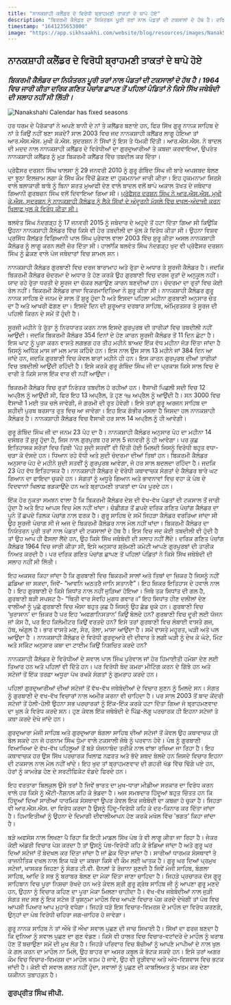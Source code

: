 ```yaml
---
title: "ਨਾਨਕਸ਼ਾਹੀ ਕਲੈਂਡਰ ਦੇ ਵਿਰੋਧੀ ਬ੍ਰਾਹਮਣੀ ਤਾਕਤਾਂ ਦੇ ਥਾਪੇ ਹੋਏ"
description: "ਬਿਕਰਮੀ ਕੈਲੰਡਰ ਦਾ ਨਿਯੰਤਰਨ ਪੂਰੀ ਤਰਾਂ ਨਾਲ ਪੰਡਤਾਂ ਦੀ ਟਕਸਾਲਾਂ ਦੇ ਹੱਥ ਹੈ। ਦਰਿਕ ਗਣਿਤ ਪੰਚਾਂਗ ਛਾਪਣ ਤੋਂ ਪਹਿਲਾਂ ਪੰਡਿਤਾਂ ਨੇ ਕਿਸੇ ਸਿੱਖ ਜਥੇਬੰਦੀ ਦੀ ਸਲਾਹ ਨਹੀਂ ਸੀ ਲਿੱਤੀ।"
timestamp: "1641235653000"
image: "https://app.sikhsaakhi.com/website/blog/resources/images/NanakShahiCalendar.png"
---
```


## ਨਾਨਕਸ਼ਾਹੀ ਕਲੈਂਡਰ ਦੇ ਵਿਰੋਧੀ ਬ੍ਰਾਹਮਣੀ ਤਾਕਤਾਂ ਦੇ ਥਾਪੇ ਹੋਏ

### _ਬਿਕਰਮੀ ਕੈਲੰਡਰ ਦਾ ਨਿਯੰਤਰਨ ਪੂਰੀ ਤਰਾਂ ਨਾਲ ਪੰਡਤਾਂ ਦੀ ਟਕਸਾਲਾਂ ਦੇ ਹੱਥ ਹੈ। 1964 ਵਿਚ ਜਾਰੀ ਕੀਤਾ ਦਰਿਕ ਗਣਿਤ ਪੰਚਾਂਗ ਛਾਪਣ ਤੋਂ ਪਹਿਲਾਂ ਪੰਡਿਤਾਂ ਨੇ ਕਿਸੇ ਸਿੱਖ ਜਥੇਬੰਦੀ ਦੀ ਸਲਾਹ ਨਹੀਂ ਸੀ ਲਿੱਤੀ।_

![Nanakshahi Calendar has fixed seasons](https://app.sikhsaakhi.com/website/blog/resources/images/NanakShahiCalendar.png)

ਹਰ ਧਰਮ ਦੇ ਪੈਰੋਕਾਰਾਂ ਨੇ ਅਪਣੇ ਬਾਨੀ ਦੇ ਨਾਂ ਤੇ ਕਲੈਂਡਰ ਬਣਾਏ ਹਨ, ਫਿਰ ਸਿੱਖ ਗੁਰੂ ਨਾਨਕ ਸਾਹਿਬ ਦੇ ਨਾਂ ਤੇ ਕਿਉਂ ਨਹੀਂ ਬਣਾ ਸਕਦੇ? ਸਾਲ 2003 ਵਿਚ ਜਦ ਨਾਨਕਸ਼ਾਹੀ ਕਲੈਂਡਰ ਲਾਗੂ ਹੋਇਆ ਤਾਂ ਆਰ.ਐਸ.ਐਸ. ਮੁਖੀ ਕੇ.ਐਸ. ਸੁਦਰਸ਼ਨ ਨੇ ਸਿੱਖਾਂ ਨੂੰ ਇਸ ਤੇ ਧੱਮਕੀ ਦਿੱਤੀ। ਆਰ.ਐਸ.ਐਸ. ਨੇ ਬਾਦਲ ਦੀ ਮਦਦ ਨਾਲ ਨਾਨਕਸ਼ਾਹੀ ਕਲੈਂਡਰ ਦੇ ਵਿਰੋਧੀਆਂ ਦਾ ਗੁਰਦੁਆਰੀਆਂ ਤੇ ਕਬਜ਼ਾ ਕਰਵਾਇਆ, ਉਪਰੰਤ ਨਾਨਕਸ਼ਾਹੀ ਕਲੈਂਡਰ ਨੂੰ ਮੁੜ ਬਿਕਰਮੀ ਕਲੈਂਡਰ ਵਿੱਚ ਤਬਦੀਲ ਕਰ ਦਿੱਤਾ। 

ਪ੍ਰੋਫੈਸਰ ਦਰਸ਼ਨ ਸਿੰਘ ਖਾਲਸਾ ਨੂੰ 29 ਜਨਵਰੀ 2010 ਨੂੰ ਗੁਰੂ ਗੋਬਿੰਦ ਸਿੰਘ ਜੀ ਬਾਰੇ ਅਪਸ਼ਬਦ ਬੋਲਣ ਦਾ ਝੂਠਾ ਇਲਜ਼ਾਮ ਲਗਾ ਕੇ ਸਿੱਖ ਕੌਮ ਵਿੱਚੋਂ ਛੇਕਣ ਦਾ ਹੁਕਮਨਾਮਾ ਜਾਰੀ ਕੀਤਾ। ਇਹ ਹੁਕਮਨਾਮਾ ਸਿਰਸੇ ਵਾਲੇ ਬਲਾਕਾਰੀ ਬਾਬੇ ਨੂੰ ਬਿਨਾ ਸ਼ਰਤ ਮੁਆਫੀ ਦੇਣ ਵਾਲੇ ਬਾਦਲ ਵਲੋਂ ਥਾਪੇ ਅਕਾਲ ਤੱਖਤ ਦੇ ਜਥੇਦਾਰ ਗਿਆਨੀ ਗੁਰਬਚਨ ਸਿੰਘ ਵਲੋਂ ਦਿਵਾਇਆ ਗਿਆ ਸੀ। [ਪ੍ਰੋਫੈਸਰ ਦਰਸ਼ਨ ਸਿੰਘ ਨੇ ਆਰ.ਐਸ.ਐਸ. ਮੁਖੀ ਕੇ.ਐਸ. ਸੁਦਰਸ਼ਨ ਨੂੰ ਨਾਨਕਸ਼ਾਹੀ ਕੈਲੰਡਰ ਨੂੰ ਲੈਕੇ ਸਿੱਖਾਂ ਦੇ ਅੰਦੂਰਨੀ ਮੱਸਲੇ ਵਿੱਚ ਦਖਲ-ਅੰਦਾਜੀ ਕਰਨ ਖਿਲਾਫ ਖੁਲ ਕੇ ਵਿਰੋਧ ਕੀਤਾ ਸੀ।](https://www.youtube.com/watch?v=ztn0lTEZ1q0&lc=UgwNkXFvU67_R7qtJzt4AaABAg) 

ਬਲਵੰਤ ਸਿੰਘ ਨੰਦਗੜ੍ਹ ਨੂੰ 17 ਜਨਵਰੀ 2015 ਨੂੰ ਜਥੇਦਾਰ ਦੇ ਅਹੁਦੇ ਤੋਂ ਹਟਾ ਦਿੱਤਾ ਗਿਆ ਸੀ ਕਿਉਂਕਿ ਉਹਨਾ ਨਾਨਕਸ਼ਾਹੀ ਕੈਲੰਡਰ ਵਿੱਚ ਕਿਸੇ ਵੀ ਹੋਰ ਤਬਦੀਲੀ ਦਾ ਖੁੱਲ ਕੇ ਵਿਰੋਧ ਕੀਤਾ ਸੀ। ਉਹਨਾ ਵਿਸ਼ਵ ਪ੍ਰਸਿੱਧ ਕੈਲਂਡਰ ਵਿਗਿਆਨੀ ਪਾਲ ਸਿੰਘ ਪੁਰੇਵਾਲ ਵਾਲਾ 2003 ਵਿੱਚ ਸ਼ੁਰੂ ਕੀਤਾ ਅਸਲ ਨਾਨਕਸ਼ਾਹੀ ਕੈਲੰਡਰ ਨੂੰ ਲਾਗੂ ਕਰਨ ਲਈ ਜ਼ੋਰ ਦਿੱਤਾ ਸੀ। ਹਾਲਾਂਕਿ ਬਲਵੰਤ ਸਿੰਘ ਨੰਦਗੜ੍ਹ ਖੁਦ ਵੀ ਪ੍ਰੋਫੈਸਰ ਦਰਸ਼ਨ ਸਿੰਘ ਨੂੰ ਛੇਕਣ ਵਾਲੇ ਪੰਜ ਜਥੇਦਾਰਾਂ ਵਿਚ ਸ਼ਾਮਲ ਸਨ।

ਨਾਨਕਸ਼ਾਹੀ ਕੈਲੰਡਰ ਗੁਰਬਾਣੀ ਵਿਚ ਦਰਜ ਬਾਰਾਮਾਹ ਅਤੇ ਰੁੱਤਾ ਦੇ ਅਧਾਰ ਤੇ ਸੂਰਜੀ ਕੈਲੰਡਰ ਹੈ। ਜਦਕਿ ਬਿਕਰਮੀ ਕੈਲੰਡਰ ਚੰਦਰਮਾ ਦੇ ਅਧਾਰ ਤੇ ਹੋਣ ਕਰਕੇ ਉਹ ਗੁਰਬਾਣੀ ਵਿਚ ਦਰਜ ਰੁਤਾਂ ਦੇ ਅਨੁਕੂਲ ਨਹੀਂ। ਯਾਦ ਰਹੇ ਰੁੱਤਾ ਧਰਤੀ ਦੇ ਸੂਰਜ ਦਾ ਚੱਕਰ ਲਗਾਉਣ ਕਾਰਨ ਬਣਦੀਆਂ ਹਨ। ਚੰਦਰਮਾ ਦਾ ਰੁਤਾਂ ਵਿਚ ਕੋਈ ਰੋਲ ਨਹੀਂ। ਬਿਕਰਮੀ ਕੈਲੰਡਰ ਰਾਜਾ ਵਿਕਰਮਾਦਿਤਿਆ ਨੇ ਸ਼ੁਰੂ ਕੀਤਾ ਸੀ। ਨਾਨਕਸ਼ਾਹੀ ਕੈਲੰਡਰ ਗੁਰੂ ਨਾਨਕ ਸਾਹਿਬ ਦੇ ਜਨਮ ਦੇ ਸਾਲ ਤੋਂ ਸ਼ੁਰੂ ਹੁੰਦਾ ਹੈ ਅਤੇ ਇਸਦਾ ਪਹਿਲਾ ਮਹੀਨਾ ਗੁਰਬਾਣੀ ਅਨੁਸਾਰ ਚੇਤ ਦਾ ਹੈ ਅਤੇ ਆਖਰੀ ਫੱਗਣ ਦਾ। ਇਸਦੇ ਦਿਨ ਦੀ ਸ਼ੁਰੂਆਤ ਦਰਬਾਰ ਸਾਹਿਬ, ਅੰਮ੍ਰਿਤਸਰ ਤੇ ਸੂਰਜ ਦੀ ਪਹਿਲੀ ਕਿਰਨ ਦੇ ਸਮੇਂ ਤੋਂ ਹੁੰਦੀ ਹੈ। 

ਸੂਰਜੀ ਮਹੀਨੇ ਤੇ ਰੁੱਤਾ ਨੂੰ ਨਿਰਧਾਰਤ ਕਰਨ ਨਾਲ ਇਸਦੇ ਗੁਰਪੁਰਬ ਦੀ ਤਾਰੀਕਾਂ ਵਿਚ ਤਬਦੀਲੀ ਨਹੀਂ ਆਉਂਦੀ। ਜਦਕਿ ਬਿਕਰਮੀ ਕੈਲੰਡਰ 354 ਦਿਨਾਂ ਦੇ ਹੋਣ ਕਾਰਨ ਸੂਰਜੀ ਕੈਲੰਡਰ ਤੋਂ 11 ਦਿਨ ਛੋਟਾ ਹੈ। ਇਸ ਘਾਟ ਨੂੰ ਪੂਰਾ ਕਰਨ ਵਾਸਤੇ ਲਗਭਗ ਹਰ ਤੀਹ ਮਹੀਨੇ ਬਾਅਦ ਇੱਕ ਵੱਧ ਮਹੀਨਾ ਜੋੜ ਦਿੱਤਾ ਜਾਂਦਾ ਹੈ ਜਿਸਨੂੰ ਅਧਿੱਕ ਮਾਸ ਜਾਂ ਮਲ ਮਾਸ ਕਹਿੰਦੇ ਹਨ। ਇਸ ਨਾਲ ਉਸ ਸਾਲ 13 ਮਹੀਨੇ ਜਾਂ 384 ਦਿਨ ਆ ਜਾਂਦੇ ਹਨ, ਜਦਕਿ ਗੁਰਬਾਣੀ ਵਿਚ ਕੇਵਲ ਬਾਰਾਂ ਮਹੀਨੇ ਹੀ ਹਨ। ਇਸ ਕਾਰਨ ਗੁਰਪੁਰਬ ਦੀਆਂ ਤਾਰੀਕਾਂ ਵਿਚ ਤਬਦੀਲੀ ਆਉਂਦੀ ਰਹਿੰਦੀ ਹੈ। ਇਸੇ ਕਰਕੇ ਗੁਰੂ ਗੋਬਿੰਦ ਸਿੰਘ ਜੀ ਦਾ ਪ੍ਰਕਾਸ਼ ਕਿਸੇ ਸਾਲ ਵਿਚ ਦੋ ਵਾਰੀ ਤੇ ਕਿਸੇ ਸਾਲ ਇੱਕ ਵਾਰ ਵੀ ਨਹੀਂ ਆਉਂਦਾ। 

ਬਿਕਰਮੀ ਕੈਲੰਡਰ ਵਿਚ ਰੁਤਾਂ ਨਿਰੰਤਰ ਤਬਦੀਲ ਹੋ ਰਹੀਆਂ ਹਨ। ਵੈਸਾਖੀ ਪਿਛਲੀ ਸਦੀ ਵਿਚ 12 ਅਪ੍ਰੈਲ ਨੂੰ ਆਉਂਦੀ ਸੀ, ਫਿਰ ਇਹ 13 ਅਪ੍ਰੈਲ, ਤੇ ਹੁਣ ੧੪ ਅਪ੍ਰੈਲ ਨੂੰ ਆਉਂਦੀ ਹੈ। ਸਨ 3000 ਵਿਚ ਵੈਸਾਖੀ 1 ਮਈ ਤਕ ਚਲੇ ਜਾਵੇਗੀ, ਜੋ ਗਰਮੀ ਦੀ ਰੁਤ ਹੋਵੇਗੀ। ਇਸੇ ਤਰਾਂ ਗੁਰੂ ਅਰਜਨ ਸਾਹਿਬ ਦਾ ਸ਼ਹੀਦੀ ਪੁਰਬ ਬਰਸਾਤ ਰੁਤ ਵਿਚ ਆ ਜਾਵੇਗਾ। ਇਹ ਇਕ ਗੰਭੀਰ ਮਸਲਾ ਹੈ ਜਿਸਦਾ ਹਲ ਨਾਨਕਸ਼ਾਹੀ ਕੈਲੰਡਰ ਹੈ। ਨਾਨਕਸ਼ਾਹੀ ਕੈਲੰਡਰ ਵਿਚ ਵੈਸਾਖੀ ਹਰ ਸਾਲ 14 ਅਪ੍ਰੈਲ ਨੂੰ ਹੀ ਆਵੇਗੀ। 

ਗੁਰੂ ਗੋਬਿੰਦ ਸਿੰਘ ਜੀ ਦਾ ਜਨਮ 23 ਪੋਹ ਦਾ ਹੈ। ਨਾਨਕਸ਼ਾਹੀ ਕੈਲੰਡਰ ਅਨੁਸਾਰ ਪੋਹ ਦਾ ਮਹੀਨਾ 14 ਦਸੰਬਰ ਤੋਂ ਸ਼ੁਰੂ ਹੁੰਦਾ ਹੈ, ਜਿਸ ਨਾਲ ਗੁਰਪੁਰਬ ਹਰ ਸਾਲ 5 ਜਨਵਰੀ ਨੂੰ ਹੀ ਆਵੇਗਾ। ਪਰ ਕੁਛ ਇਤਿਹਾਸਕ ਸਰੋਤਾਂ ਵਿਚ ਤਿਥੀ ‘ਪੋਹ ਸੁਦੀ ਸਤਵੀਂ’ ਵੀ ਦਿੱਤੀ ਹੋਈ ਮਿਲਦੀ ਜਿਸਨੂੰ ਵਿਰੋਧੀ ਬਹੁਤ ਵਧਾ-ਚੜਾ ਕੇ ਦੱਸਦੇ ਹਨ। ਧਿਆਨ ਰਹੇ ਵੱਧੀ ਅਤੇ ਸੁਦੀ ਚੰਦਰਮਾ ਦੀਆਂ ਤਿਥਾਂ ਹਨ। ਬਿਕਰਮੀ ਕੈਲੰਡਰ ਅਨੁਸਾਰ ਪੋਹ ਦੇ ਮਹੀਨੇ ਸੁਦੀ ਸਤਵੀਂ ਨੂੰ ਗੁਰਪੁਰਬ ਆਵੇਗਾ, ਜੋ ਹਰ ਸਾਲ ਬਦਲਦਾ ਰਹਿੰਦਾ ਹੈ। ਜਦਕਿ 23 ਪੋਹ ਵੱਧ ਇਤਿਹਾਸਕ ਹੈ। ਨਾਨਕਸ਼ਾਹੀ ਕੈਲੰਡਰ ਦੇ ਵੋਰੋਧੀ ਕਥਾਵਾਚਕ ਸੰਗਤਾਂ ਦੇ ਕੈਲੰਡਰ ਬਾਰੇ ਘਟ ਗਿਆਨ ਦਾ ਫਾਇਦਾ ਚੁਕਦੇ ਹਨ। ਸੰਗਤਾਂ ਨੂੰ ਅਧੂਰੇ ਗਿਆਨ ਅਤੇ ਭਾਵਨਾਵਾਂ ਵਿਚ ਵਹਾ ਕੇ ਪੰਥ ਦੇ ਵਿਦਵਾਨਾਂ ਖਿਲਾਫ਼ ਭੜਕਾਉਂਦੇ ਹਨ ਅਤੇ ਬ੍ਰਾਹਮਣੀ ਤਾਕਤਾਂ ਦਾ ਪੱਖ ਪੂਰਦੇ ਹਨ।

ਇੱਕ ਹੋਰ ਨੁਕਤਾ ਸਮਝਨ ਵਾਲਾ ਹੈ ਕਿ ਬਿਕਰਮੀ ਕੈਲੰਡਰ ਦੇਸ਼ ਦੀ ਵੱਖ-ਵੱਖ ਪੰਡਤਾਂ ਦੀ ਟਕਸਾਲ ਤੋਂ ਜਾਰੀ ਹੁੰਦਾ ਹੈ ਅਤੇ ਇਹ ਆਪਸ ਵਿਚ ਮੇਲ ਨਹੀਂ ਖਾਂਦਾ। ਚੰਡੀਗੜ ਤੋਂ ਛਪਦੇ ਦਰਿਕ ਗਣਿਤ ਪੰਚਾਂਗ ਕੈਲੰਡਰ ਦਾ ਪੂਨੇ ਤੋਂ ਛਪਦੇ ਤਿਲਕ ਪੰਚਾਂਗ ਨਾਲ ਫਰਕ ਹੈ। ਗੁਰੂ ਸਾਹਿਬ ਦੇ ਸਮੇਂ ਜਿਹੜਾ ਕੈਲੰਡਰ ਵਰਤਿਆ ਜਾਂਦਾ ਸੀ ਉਹ ਸੂਰਜੀ ਪੰਚਾਗ ਸੀ ਜੋ ਅਜ ਦੇ ਬਿਕਰਮੀ ਕੈਲੰਡਰ ਨਾਲ ਮੇਲ ਨਹੀਂ ਖਾਂਦਾ। ਬਿਕਰਮੀ ਕੈਲੰਡਰ ਦਾ ਨਿਯੰਤਰਨ ਪੂਰੀ ਤਰਾਂ ਨਾਲ ਪੰਡਤਾਂ ਦੀ ਟਕਸਾਲਾਂ ਦੇ ਹੱਥ ਹੈ। ਇਸ ਵਿਚ ਜਦ ਕੋਈ ਤਬਦੀਲੀ ਵੀ ਹੁੰਦੀ ਹੈ ਤਾਂ ਉਹ ਆਪ ਹੀ ਫੈਸਲਾ ਲੈਂਦੇ ਹਨ, ਉਹ ਕਿਸੇ ਸਿੱਖ ਜਥੇਬੰਦੀ ਦੀ ਸਲਾਹ ਨਹੀਂ ਲੈਂਦੇ। ਦਰਿਕ ਗਣਿਤ ਪੰਚਾਂਗ ਕੈਲੰਡਰ 1964 ਵਿਚ ਜਾਰੀ ਕੀਤਾ ਸੀ, ਇਸੇ ਅਨੁਸਾਰ ਸ਼੍ਰੋਮਣੀ ਕਮੇਟੀ ਆਪਣੇ ਗੁਰਪੁਰਬਾਂ ਦੀ ਤਾਰੀਕ ਨਿਅਤ ਕਰਦੀ ਹੈ। ਪਰ ਦਰਿਕ ਗਣਿਤ ਪੰਚਾਂਗ ਛਾਪਣ ਤੋਂ ਪਹਿਲਾਂ ਪੰਡਿਤਾਂ ਨੇ ਕਿਸੇ ਸਿੱਖ ਜਥੇਬੰਦੀ ਦੀ ਸਲਾਹ ਨਹੀਂ ਸੀ ਲਿੱਤੀ।

ਇਹ ਅਕਸਰ ਕਿਹਾ ਜਾਂਦਾ ਹੈ ਕਿ ਗੁਰਬਾਣੀ ਵਿਚ ਬਿਕਰਮੀ ਸਾਲਾਂ ਅਤੇ ਤਿਥਾਂ ਦਾ ਜ਼ਿਕਰ ਹੈ ਜਿਸਨੂੰ ਨਹੀਂ ਛਡਿਆ ਜਾ ਸਕਦਾ, ਜਿਵੇਂ- “ਆਵਨਿ ਅਠਤਰੈ ਜਾਨਿ ਸਤਾਨਵੈ”। ਇਹ ਜ਼ਿਕਰ ਇਤਿਹਾਸ ਦੇ ਹਵਾਲੇ ਨਾਲ ਹੈ। ਇਹ ਗੁਰਬਾਣੀ ਦੇ ਕਿਸੇ ਸਿਧਾਂਤ ਨਾਲ ਨਹੀਂ ਜੁੜਿਆ ਹੋਇਆ। ਜਿਥੇ ਤਕ ਸਿਧਾਂਤ ਦੀ ਗਲ ਹੈ, ਗੁਰਬਾਣੀ ਬੜੀ ਸਪਸ਼ਟ ਹੈ- “ਥਿਤੀ ਵਾਰ ਸੇਵਹਿ ਮੁਗਧ ਗਵਾਰ॥“ ਇਹ ਸਿਧਾਂਤ ਹੀਣ ਦਲੀਲਾਂ ਦੇਣ ਵਾਲੀਆਂ ਨੂੰ ਪੁਛੋ ਗੁਰਬਾਣੀ ਵਿਚ ਐਸਾ ਬਹੁਤ ਕੁਛ ਹੈ ਜਿਸਨੂੰ ਉਹ ਛੱਡ ਚੁਕੇ ਹਨ। ਗੁਰਬਾਣੀ ਵਿਚ ‘ਖੁਰਾਸਾਨ’ ਦਾ ਜ਼ਿਕਰ ਹੈ ਪਰ ਇਹ ‘ਅਫਗਾਨਿਸਤਾਨ’ ਕਿਉਂ ਬੋਲਦੇ ਹਨ? ਗੁਰਬਾਣੀ ਵਿਚ ਦੂਰੀ ਲਈ ਯੋਜਨ ਜਾਂ ਕੋਸ ਹੈ, ਪਰ ਇਹ ਕਿਲੋਮੀਟਰ ਕਿਉਂ ਵਰਤਦੇ ਹਨ? ਇਸੇ ਤਰਾਂ ਗੁਰਬਾਣੀ ਵਿਚ ਲੰਬਾਈ ਵਾਸਤੇ ਗਜ, ਹੱਥ, ਅੰਗੁਲ ਹੈ। ਭਾਰ ਵਾਸਤੇ ਮਣ, ਸੇਰ, ਤੋਲਾ, ਮਾਸਾ ਆਉਂਦਾ ਹੈ। ਸਮੇਂ ਵਾਸਤੇ ਮਹੂਰਤ, ਘੜੀ ਅਤੇ ਪਲ ਆਉਂਦਾ ਹੈ । ਨਾਨਕਸ਼ਾਹੀ ਕੈਲੰਡਰ ਦੇ ਵਿਰੋਧੀ ਗੁਰਦੁਆਰੇ ਦੀ ਦੀਵਾਰ ਤੇ ਲਗੀ ਘੜੀ ਨੂੰ ਦੇਖ ਕੇ ਘੰਟੇ, ਮਿੰਟ ਅਤੇ ਸਕਿੰਟ ਅਨੁਸਾਰ ਕਥਾ ਦਾ ਟਾਈਮ ਕਿਉਂ ਨਿਸ਼ਚਿਤ ਕਰਦੇ ਹਨ?   

ਨਾਨਕਸ਼ਾਹੀ ਕੈਲੰਡਰ ਦੇ ਵਿਰੋਧੀਆਂ ਦੇ ਸਵਾਲ ਪਾਲ ਸਿੰਘ ਪੁਰੇਵਾਲ ਜਾਂ ਹੋਰ ਹਿਮਾਈਤੀ ਹਮੇਸ਼ਾ ਦੇਣ ਲਈ ਤਿਆਰ ਹਨ ਅਤੇ ਪਹਿਲਾਂ ਵੀ ਦਿੱਤੇ ਹਨ। ਪਰ ਵਿਰੋਧੀ ਬੰਦ ਕਮਰਾ ਮੀਟਿੰਗ ਕਰਨ ਦੇ ਗਿੱਝੇ ਹਨ ਅਤੇ ਸਟੇਜਾਂ ਤੋਂ ਇੱਕ ਤਰਫ਼ਾ ਅਧੂਰਾ ਪੱਖ ਰਖਕੇ ਸੰਗਤਾਂ ਨੂੰ ਗੁਮਰਾਹ ਕਰਦੇ ਹਨ।

ਪਹਿਲਾਂ ਗੁਰਦੁਆਰੀਆਂ ਦੀਆਂ ਸਟੇਜਾਂ ਤੋਂ ਵੱਖ-ਵੱਖ ਜਥੇਬੰਦੀਆਂ ਦੇ ਵਿਚਾਰ ਸੁਣਨ ਨੂੰ ਮਿਲਦੇ ਸਨ। ਸੰਗਤ ਨੂੰ ਗੁਰਬਾਣੀ ਦੇ ਵਖ-ਵੱਖ ਵਿਚਾਰਾਂ ਨਾਲ ਅਮੀਰ ਕਰਨਾ ਵੀ ਚਾਹਿਦਾ ਹੈ। ਪਰ ਸਾਲ 2003 ਤੋਂ ਬਾਦ ਕੇਂਦਰੀ ਸਟੇਜਾਂ ਤੋਂ ਹੋਲੀ-ਹੋਲੀ ਉਹਨਾ ਸਭ ਪਰਚਾਰਕਾਂ ਨੂੰ ਇੱਕ-ਇੱਕ ਕਰਕੇ ਹਟਾ ਦਿੱਤਾ ਗਿਆ ਜੋ ਬ੍ਰਾਹਮਣਵਾਦ ਦਾ ਖੁਲ ਕੇ ਵਿਰੋਧ ਕਰਦੇ ਸਨ। ਹੁਣ ਕੇਵਲ ਇੱਕ ਜਥੇਬੰਦੀ ਦੇ ਪਿੱਛ-ਲੱਗੂ ਪਰਚਾਰਕ ਹੀ ਇਹਨਾ ਸਟੇਜਾਂ ਤੇ ਕਥਾ ਕਰਦੇ ਦੇਖੇ ਜਾਂਦੇ ਹਨ।

ਗੁਰਦੁਆਰਾ ਮੰਜੀ ਸਾਹਿਬ ਅਤੇ ਗੁਰਦੁਆਰਾ ਬੰਗਲਾ ਸਾਹਿਬ ਦੀਆਂ ਸਟੇਜਾਂ ਤੋਂ ਕੇਵਲ ਉਹ ਕਥਾਵਾਚਕ ਹੀ ਬੋਲ ਸਕਦੇ ਹਨ ਜੋ ਹਰਨਾਮ ਸਿੰਘ ਧੁੰਮਾ ਵਾਲੇ ਟਕਸਾਲੀ ਜੱਥੇ ਨੂੰ ਪਰਵਾਨ ਹੋਵੇ। ਪੰਥ ਨੂੰ ਗੁਰਬਾਣੀ ਵਿਆਖਿਆ ਦੇ ਵੱਖ-ਵੱਖ ਪਹਿਲੂਆਂ ਤੋਂ ਬੜੇ ਯੋਜਨਾਬੰਦ ਤਰੀਕੇ ਨਾਲ ਵਾਂਝਾ ਰਖਿਆ ਜਾ ਰਿਹਾ ਹੈ। ਇਹ ਕਥਾਵਾਚਕ ਹਰ ਉਸ ਸਿੱਖ ਪਰਚਾਰਕ ਖਿਲਾਫ਼ ਨਫ਼ਰਤ ਅਤੇ ਭੱਦੇ ਸ਼ਬਦ ਬੋਲਦੇ ਹਨ ਜਿਸਦੇ ਵਿਚਾਰ ਇਹਨਾ ਦੀ ਟਕਸਾਲ ਨਾਲ ਮੇਲ ਨਹੀਂ ਖਾਂਦੇ। ਇਹ ਖੁਦ ਤਾਂ ਬ੍ਰਾਹਮਣਵਾਦ ਦੀ ਗਹਰੀ ਖੱਡ ਵਿੱਚ ਢਿੱਗੇ ਪਏ ਹਨ, ਹੋਰਾਂ ਨੂੰ ਕਾਮਰੇਡ ਹੋਣ ਦੇ ਸਰਟੀਫਿਕੇਟ ਵੰਡਦੇ ਫਿਰਦੇ ਹਨ। 

ਇਹ ਵਰਤਾਰਾ ਬਿਲਕੁਲ ਉਸੇ ਤਰਾਂ ਹੈ ਜਿਵੇਂ ਭਾਰਤ ਦਾ ਮੁਖ-ਧਾਰਾ ਮੀਡੀਆ ਸਰਕਾਰ ਦਾ ਵਿਰੋਧ ਕਰਨ ਵਾਲੇ ਹਰ ਕਿਸੇ ਨੂੰ ਐਂਟੀ-ਨੈਸ਼ਨਲ ਕਹਿ ਕੇ ਭੰਡਦਾ ਹੈ। ਅਜ ਸਮਝਦਾਰ ਹਿੰਦੂਆਂ ਬਹੁਤ ਚਿੰਤਤ ਹਨ ਕਿ ਹਿੰਦੂਆਂ ਦਿਆਂ ਸਾਰੀਆਂ ਧਾਰਮਿਕ ਸੰਸਥਾਵਾਂ ਉਪਰ ਕੇਵਲ ਇਕ ਜਥੇਬੰਦੀ ਦਾ ਕਬਜ਼ਾ ਹੋ ਚੁਕਾ ਹੈ। ਜਿਹੜਾ ਵੀ ਆਰ.ਐਸ.ਐਸ. ਦਾ ਵਿਰੋਧ ਕਰਦਾ ਹੈ ਉਸਨੂੰ ਹਿੰਦੂ-ਵਿਰੋਧੀ ਕਹਿ ਕੇ ਦਰ-ਕਿਨਾਰ ਕਰ ਦਿੱਤਾ ਜਾਂਦਾ ਹੈ। ਹਿਮਾਇਤੀਆਂ ਨੂੰ ਉਹਨਾ ਦੇ ਦਿਮਾਗੀ ਦੀਵਾਲੀਆਪਨ ਹੋਣ ਕਰਕੇ ਮਖੋਲ ਵਿੱਚ 'ਭਗਤ' ਕਿਹਾ ਜਾਂਦਾ ਹੈ।

ਬੜੇ ਅਫਸੋਸ ਨਾਲ ਲਿਖਣਾ ਪੈ ਰਿਹਾ ਕਿ ਇਹੀ ਮਾਡਲ ਸਿੱਖ ਪੰਥ ਤੇ ਵੀ ਲਾਗੂ ਕੀਤਾ ਜਾ ਰਿਹਾ ਹੈ। ਜੇਕਰ ਕੋਈ ਅੱਡਰੀ ਵਿਚਾਰ ਪੇਸ਼ ਕਰਦਾ ਹੈ ਤਾਂ ਉਸਨੂੰ ਪੰਥ-ਵਿਰੋਧੀ ਕਹਿ ਕੇ ਭੰਡਿਆ ਜਾਂਦਾ ਹੈ ਅਤੇ ਗੁਰੂ ਘਰ ਦਿਆਂ ਸਟੇਜਾਂ ਤੋਂ ਬੇਦਖਲ ਕਰ ਦਿੱਤਾ ਜਾਂਦਾ ਹੈ ਜਾਂ ਛੇਕ ਦਿੱਤਾ ਜਾਂਦਾ ਹੈ। ਸਾਰੀਆਂ ਧਾਰਮਕ ਸੰਸਥਾਵਾਂ ਤੇ ਰਾਜਨੀਤਿਕ ਦਖਲ ਨਾਲ ਇਕ ਧੜੇ ਦਾ ਕਬਜ਼ਾ ਕਿਸੇ ਵੀ ਕੌਮ ਲਈ ਘਾਤਕ ਹੈ।
ਗੁਰੂ ਘਰ ਦਿਆਂ ਪ੍ਰਮੁਖ ਸਟੇਜਾਂ, ਖਾਸਕਰ ਜਿਹਣਾ ਨੂੰ ਸੰਗਤ ਟੀ.ਵੀ. ਚੈਨਲਾਂ ਤੇ ਰੋਜ਼ਾਨਾ ਸੁਣਦੀ ਹੈ ਜਿਵੇਂ ਮੰਜੀ ਸਾਹਿਬ, ਬੰਗਲਾ ਸਾਹਿਬ, ਆਦਿ ਤੇ ਸਭ ਨੂੰ ਬਰਾਬਰ ਬੋਲਣ ਦਾ ਮੋਕਾ ਦਿੱਤਾ ਜਾਣਾ ਚਾਹਿਦਾ ਹੈ। ਜਿਹੜੇ ਪ੍ਰਚਾਰਕ ਦੱਸ ਗੂਰੂ ਸਾਹਿਬਾਨ ਵਿਚ ਪੂਰਾ ਨਿਸ਼ਚਾ ਰੱਖਦੇ ਹਨ ਅਤੇ ਕੇਵਲ ਸ਼੍ਰੀ ਗੁਰੂ ਗ੍ਰੰਥ ਸਾਹਿਬ ਜੀ ਨੂੰ ਆਪਣਾ ਗੁਰੂ ਮਣਦੇ ਹਨ, ਉਹਨਾ ਨੂੰ ਵਿਚਾਰ ਕਹਿਣ ਦਾ ਪੂਰਾ ਮੋਕਾ ਮਿਲਣਾ ਚਾਹੀਦਾ ਹੈ। ਵੱਖ-ਵੱਖ ਜਥੇਬੰਦੀਆਂ ਨਾਲ ਜੁੜੀ ਸੰਗਤ ਜਦ ਸਭ ਨੂੰ ਇਕ ਸਟੇਜ ਤੋਂ ਖੁਸ਼ਨੁਮਾ ਮਾਹੌਲ ਵਿਚ ਆਪਣੇ ਵਿਚਾਰ ਪੇਸ਼ ਕਰਦੇ ਦੇਖੇਗੀ ਤਾਂ ਪੰਥ ਵਿਚ ਆਪਸੀ ਪਿਆਰ ਆਪ ਮੁਹਾਰੇ ਵਧੇਗਾ। ਜਿਹੜੇ ਧੜੇ ਇਸ ਵਿਚਾਰ-ਵਿਮਰਸ਼ ਦੇ ਮਾਹੌਲ ਦਾ ਵਿਰੋਧ ਕਰਣਗੇ, ਉਨ੍ਹਾਂ ਦਾ ਪੰਥ ਵਿਰੋਧੀ ਚਹਿਰਾ ਜਗ-ਜ਼ਾਹਿਰ ਹੋ ਜਾਵੇਗਾ।

ਗੁਰੂ ਨਾਨਕ ਸਾਹਿਬ ਨੇ ਤਾਂ ਔਖੇ ਤੋਂ ਔਖਾ ਸਵਾਲ ਪੁਛਣ ਦੀ ਜਾਚ ਸਿਖਾਈ ਹੈ। ਸਿੱਖਾਂ ਦਾ ਫਰਜ਼ ਬਣਦਾ ਹੈ ਕਿ ਦੁਨਿਆ ਨੂੰ ਸਵਾਲ ਪੁਛਣ ਦਾ ਗੁਣ ਵੰਡਣ। ਕਿਸੇ ਵੀ ਹਾਲਤ ਵਿਚ ਵਿਚਾਰ-ਵਟਾਂਦਰੇ ਦੇ ਮਾਹੌਲ ਨੂੰ ਖਰਾਬ ਹੋਣ ਤੋਂ ਬਚਾਉਣਾ ਸਮੇਂ ਦੀ ਮੁਖ ਲੋੜ ਹੈ। ਜਿਹੜੇ ਪਰਿਵਾਰ ਵਿਚ ਬੱਚੀਆਂ ਨੂੰ ਆਪਣੇ ਮਾਪੀਆਂ ਦੇ ਨਾਲ ਖੁਲ ਕੇ ਗਲ ਕਰਨ ਦਾ ਮਾਹੌਲ ਨਾ ਮਿਲੇ, ਉਹ ਬਾਹਰ ਦਾ ਅਸਰ ਕਬੂਲ ਕੇ ਭੱਟਕ ਸਕਦੇ ਹਨ। ਇਸੇ ਤਰਾਂ ਅਗਰ ਕੌਮ ਵਿਚ ਵਿਚਾਰ-ਵਿਮਰਸ਼ ਦਾ ਮਾਹੌਲ ਖਤਮ ਹੋ ਜਾਵੇ, ਉਹ ਵੀ ਰੂੜੀਵਾਦ ਅਤੇ ਅੰਧ-ਵਿਸ਼ਵਾਸ ਵਿਚ ਭਟਕ ਜਾਂਦੀ ਹੈ। ਕੋਈ ਵੀ ਸਵਾਲ ਗਲਤ ਨਹੀਂ ਹੂੰਦਾ, ਸਵਾਲਾਂ ਨੂੰ ਪੁਛਣ ਦੀ ਕਾਬਲਿਅਤ ਨੂੰ ਖਤਮ ਕਰ ਦੇਣਾ ਯਕੀਨਨ ਤਬਾਹਕੁਨ ਹੈ।


### ਗੁਰਪ੍ਰੀਤ ਸਿੰਘ ਜੀਪੀ.

